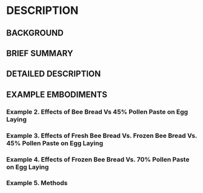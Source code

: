 # DESCRIPTION

## BACKGROUND

## BRIEF SUMMARY

## DETAILED DESCRIPTION

## EXAMPLE EMBODIMENTS

### Example 2. Effects of Bee Bread Vs 45% Pollen Paste on Egg Laying

### Example 3. Effects of Fresh Bee Bread Vs. Frozen Bee Bread Vs. 45% Pollen Paste on Egg Laying

### Example 4. Effects of Frozen Bee Bread Vs. 70% Pollen Paste on Egg Laying

### Example 5. Methods

